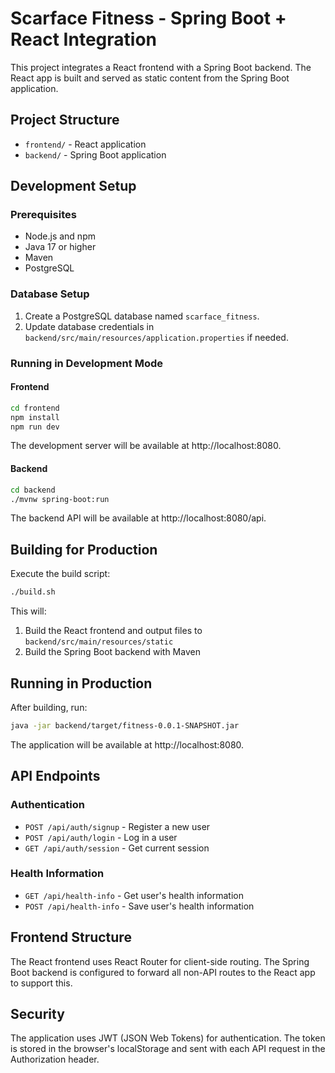 
# Scarface Fitness - Spring Boot + React Integration

This project integrates a React frontend with a Spring Boot backend. The React app is built and served as static content from the Spring Boot application.

## Project Structure

- `frontend/` - React application
- `backend/` - Spring Boot application

## Development Setup

### Prerequisites

- Node.js and npm
- Java 17 or higher
- Maven
- PostgreSQL

### Database Setup

1. Create a PostgreSQL database named `scarface_fitness`.
2. Update database credentials in `backend/src/main/resources/application.properties` if needed.

### Running in Development Mode

#### Frontend

```bash
cd frontend
npm install
npm run dev
```

The development server will be available at http://localhost:8080.

#### Backend

```bash
cd backend
./mvnw spring-boot:run
```

The backend API will be available at http://localhost:8080/api.

## Building for Production

Execute the build script:

```bash
./build.sh
```

This will:
1. Build the React frontend and output files to `backend/src/main/resources/static`
2. Build the Spring Boot backend with Maven

## Running in Production

After building, run:

```bash
java -jar backend/target/fitness-0.0.1-SNAPSHOT.jar
```

The application will be available at http://localhost:8080.

## API Endpoints

### Authentication

- `POST /api/auth/signup` - Register a new user
- `POST /api/auth/login` - Log in a user
- `GET /api/auth/session` - Get current session

### Health Information

- `GET /api/health-info` - Get user's health information
- `POST /api/health-info` - Save user's health information

## Frontend Structure

The React frontend uses React Router for client-side routing. The Spring Boot backend is configured to forward all non-API routes to the React app to support this.

## Security

The application uses JWT (JSON Web Tokens) for authentication. The token is stored in the browser's localStorage and sent with each API request in the Authorization header.
